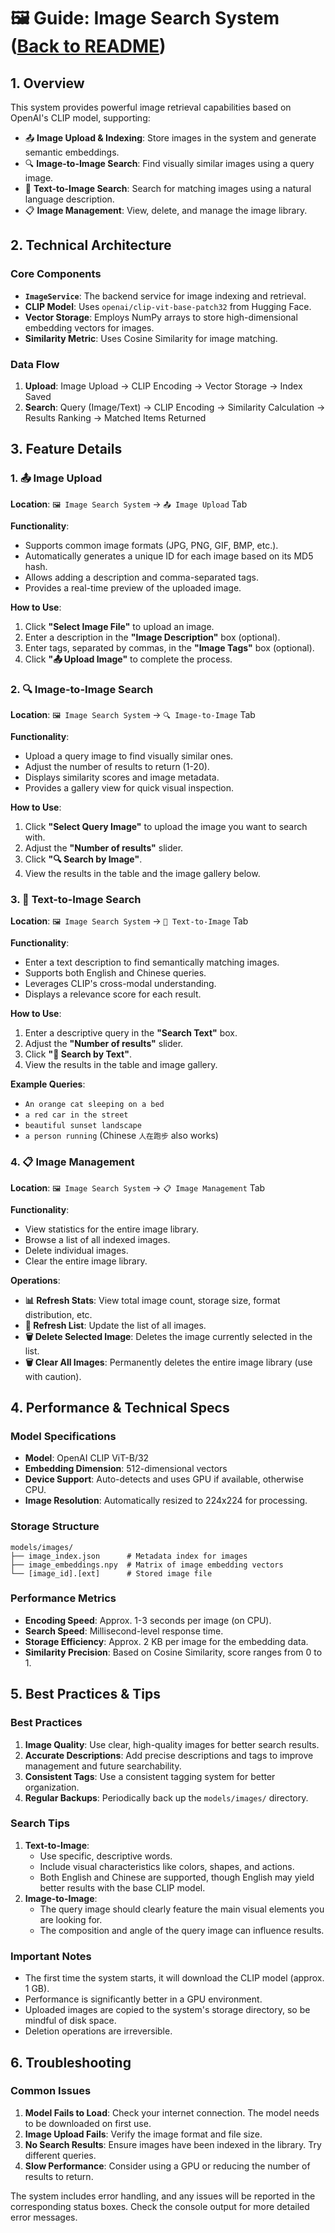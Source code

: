 # 🖼️ Guide: Image Search System ([Back to README](../README.md))

## 1. Overview

This system provides powerful image retrieval capabilities based on OpenAI's CLIP model, supporting:
- 📤 **Image Upload & Indexing**: Store images in the system and generate semantic embeddings.
- 🔍 **Image-to-Image Search**: Find visually similar images using a query image.
- 💬 **Text-to-Image Search**: Search for matching images using a natural language description.
- 📋 **Image Management**: View, delete, and manage the image library.

## 2. Technical Architecture

### Core Components
- **`ImageService`**: The backend service for image indexing and retrieval.
- **CLIP Model**: Uses `openai/clip-vit-base-patch32` from Hugging Face.
- **Vector Storage**: Employs NumPy arrays to store high-dimensional embedding vectors for images.
- **Similarity Metric**: Uses Cosine Similarity for image matching.

### Data Flow
1.  **Upload**: Image Upload → CLIP Encoding → Vector Storage → Index Saved
2.  **Search**: Query (Image/Text) → CLIP Encoding → Similarity Calculation → Results Ranking → Matched Items Returned

## 3. Feature Details

### 1. 📤 Image Upload

**Location**: `🖼️ Image Search System` → `📤 Image Upload` Tab

**Functionality**:
- Supports common image formats (JPG, PNG, GIF, BMP, etc.).
- Automatically generates a unique ID for each image based on its MD5 hash.
- Allows adding a description and comma-separated tags.
- Provides a real-time preview of the uploaded image.

**How to Use**:
1.  Click **"Select Image File"** to upload an image.
2.  Enter a description in the **"Image Description"** box (optional).
3.  Enter tags, separated by commas, in the **"Image Tags"** box (optional).
4.  Click **"📤 Upload Image"** to complete the process.

### 2. 🔍 Image-to-Image Search

**Location**: `🖼️ Image Search System` → `🔍 Image-to-Image` Tab

**Functionality**:
- Upload a query image to find visually similar ones.
- Adjust the number of results to return (1-20).
- Displays similarity scores and image metadata.
- Provides a gallery view for quick visual inspection.

**How to Use**:
1.  Click **"Select Query Image"** to upload the image you want to search with.
2.  Adjust the **"Number of results"** slider.
3.  Click **"🔍 Search by Image"**.
4.  View the results in the table and the image gallery below.

### 3. 💬 Text-to-Image Search

**Location**: `🖼️ Image Search System` → `💬 Text-to-Image` Tab

**Functionality**:
- Enter a text description to find semantically matching images.
- Supports both English and Chinese queries.
- Leverages CLIP's cross-modal understanding.
- Displays a relevance score for each result.

**How to Use**:
1.  Enter a descriptive query in the **"Search Text"** box.
2.  Adjust the **"Number of results"** slider.
3.  Click **"💬 Search by Text"**.
4.  View the results in the table and image gallery.

**Example Queries**:
- `An orange cat sleeping on a bed`
- `a red car in the street`
- `beautiful sunset landscape`
- `a person running` (Chinese `人在跑步` also works)

### 4. 📋 Image Management

**Location**: `🖼️ Image Search System` → `📋 Image Management` Tab

**Functionality**:
- View statistics for the entire image library.
- Browse a list of all indexed images.
- Delete individual images.
- Clear the entire image library.

**Operations**:
- **📊 Refresh Stats**: View total image count, storage size, format distribution, etc.
- **🔄 Refresh List**: Update the list of all images.
- **🗑️ Delete Selected Image**: Deletes the image currently selected in the list.
- **🗑️ Clear All Images**: Permanently deletes the entire image library (use with caution).

## 4. Performance & Technical Specs

### Model Specifications
- **Model**: OpenAI CLIP ViT-B/32
- **Embedding Dimension**: 512-dimensional vectors
- **Device Support**: Auto-detects and uses GPU if available, otherwise CPU.
- **Image Resolution**: Automatically resized to 224x224 for processing.

### Storage Structure
```
models/images/
├── image_index.json      # Metadata index for images
├── image_embeddings.npy  # Matrix of image embedding vectors
└── [image_id].[ext]      # Stored image file
```

### Performance Metrics
- **Encoding Speed**: Approx. 1-3 seconds per image (on CPU).
- **Search Speed**: Millisecond-level response time.
- **Storage Efficiency**: Approx. 2 KB per image for the embedding data.
- **Similarity Precision**: Based on Cosine Similarity, score ranges from 0 to 1.

## 5. Best Practices & Tips

### Best Practices
1.  **Image Quality**: Use clear, high-quality images for better search results.
2.  **Accurate Descriptions**: Add precise descriptions and tags to improve management and future searchability.
3.  **Consistent Tags**: Use a consistent tagging system for better organization.
4.  **Regular Backups**: Periodically back up the `models/images/` directory.

### Search Tips
1.  **Text-to-Image**:
    - Use specific, descriptive words.
    - Include visual characteristics like colors, shapes, and actions.
    - Both English and Chinese are supported, though English may yield better results with the base CLIP model.
2.  **Image-to-Image**:
    - The query image should clearly feature the main visual elements you are looking for.
    - The composition and angle of the query image can influence results.

### Important Notes
- The first time the system starts, it will download the CLIP model (approx. 1 GB).
- Performance is significantly better in a GPU environment.
- Uploaded images are copied to the system's storage directory, so be mindful of disk space.
- Deletion operations are irreversible.

## 6. Troubleshooting

### Common Issues
1.  **Model Fails to Load**: Check your internet connection. The model needs to be downloaded on first use.
2.  **Image Upload Fails**: Verify the image format and file size.
3.  **No Search Results**: Ensure images have been indexed in the library. Try different queries.
4.  **Slow Performance**: Consider using a GPU or reducing the number of results to return.

The system includes error handling, and any issues will be reported in the corresponding status boxes. Check the console output for more detailed error messages.
